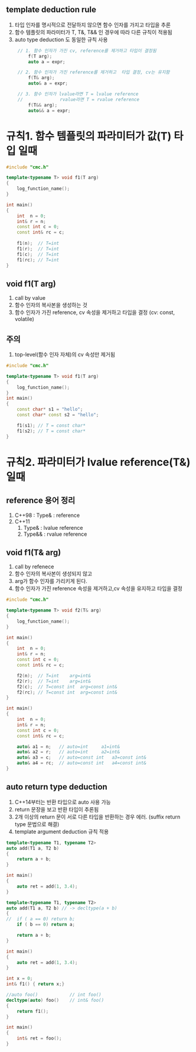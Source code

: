 ## template deduction rule
1) 타입 인자를 명시적으로 전달하지 않으면 함수 인자를 가지고 타입을 추론
2) 함수 템플릿의 파라미터가 T, T&, T&& 인 경우에 따라 다른 규칙이 적용됨
3) auto type deduction 도 동일한 규칙 사용
   ```c++
	// 1. 함수 인자가 가진 cv, reference를 제거하고 타입이 결정됨
		f(T arg);
		auto a = expr;

	// 2. 함수 인자가 가진 reference를 제거하고  타입 결정, cv는 유지함
		f(T& arg);
		auto& a = expr;

	// 3. 함수 인자가 lvalue라면 T = lvalue reference
	//              rvalue라면 T = rvalue reference
		f(T&& arg);
		auto&& a = expr;
   ```

# 규칙1. 함수 템플릿의 파라미터가 값(T) 타입 일때

```c++
#include "cmc.h"

template<typename T> void f1(T arg) 
{ 
	log_function_name();
}

int main()
{
	int  n = 0;
	int& r = n;
	const int c = 0;
	const int& rc = c;
	
	f1(n);	// T=int
	f1(r);	// T=int
	f1(c);	// T=int
	f1(rc);	// T=int
}
```

## void f1(T arg)
1) call by value
2) 함수 인자의 복사본을 생성하는 것
3) 함수 인자가 가진 reference, cv 속성을 제거하고 타입을 결정 (cv: const, volatile)

## 주의
1) top-level(함수 인자 자체)의 cv 속성만 제거됨

```c++
#include "cmc.h"

template<typename T> void f1(T arg) 
{ 
	log_function_name();
}
int main()
{
	const char* s1 = "hello";
	const char* const s2 = "hello";

	f1(s1);	// T = const char*
	f1(s2); // T = const char* 
}
```

# 규칙2. 파라미터가 lvalue reference(T&) 일때
## reference 용어 정리
1) C++98 : Type& : reference
2) C++11  
   1)  Type& : lvalue reference
   2)  Type&& : rvalue reference

## void f1(T& arg)
1) call by refenece
2) 함수 인자의 복사본이 생성되지 않고
3) arg가 함수 인자를 가리키게 된다.
4) 함수 인자가 가진 reference 속성을 제거하고,cv 속성을 유지하고 타입을 결정

```c++
#include "cmc.h"

template<typename T> void f2(T& arg) 
{
	log_function_name();
}

int main()
{
	int  n = 0;
	int& r = n;
	const int c = 0;
	const int& rc = c;

	f2(n);	// T=int	arg=int&
	f2(r);	// T=int	arg=int&
	f2(c);	// T=const int	arg=const int&
	f2(rc);	// T=const int	arg=const int&
}
```

```c++
int main()
{
	int  n = 0;
	int& r = n;
	const int c = 0;
	const int& rc = c;

	auto& a1 = n;	// auto=int		a1=int&
	auto& a2 = r;	// auto=int		a2=int&
	auto& a3 = c;	// auto=const int	a3=const int&
	auto& a4 = rc;	// auto=const int	a4=const int&
}
```

## auto return type deduction
1) C++14부터는 반환 타입으로 auto 사용 가능
2) return 문장을 보고 반환 타입이 추론됨
3) 2개 이상의 return 문이 서로 다른 타입을 반환하는 경우 에러. (suffix return type 문법으로 해결)
4) template argument deduction 규칙 적용

```c++
template<typename T1, typename T2>
auto add(T1 a, T2 b)
{
	return a + b;
}

int main()
{
	auto ret = add(1, 3.4);
}
```

```c++
template<typename T1, typename T2>
auto add(T1 a, T2 b) // -> decltype(a + b)
{
//	if ( a == 0) return b;
	if ( b == 0) return a;

	return a + b;
}

int main()
{
	auto ret = add(1, 3.4);
}
```

```c++
int x = 0;
int& f1() { return x;}

//auto foo()			// int foo()
decltype(auto) foo()	// int& foo()
{
	return f1();
}

int main()
{
	int& ret = foo();
}
```
